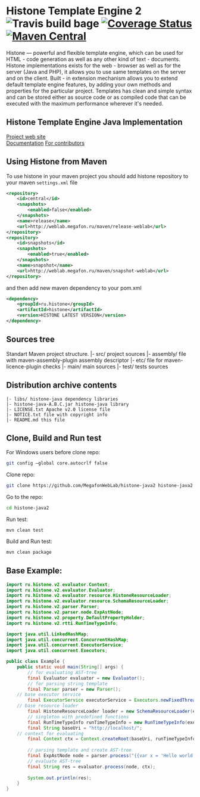 Histone Template Engine 2 ![Travis build bage](https://travis-ci.org/MegafonWebLab/histone-java2.svg?branch=v2) [![Coverage Status](https://coveralls.io/repos/github/MegafonWebLab/histone-java2/badge.svg?branch=v2)](https://coveralls.io/github/MegafonWebLab/histone-java2) [![Maven Central](https://maven-badges.herokuapp.com/maven-central/com.github.megafonweblab.histone/histone-java-v2/badge.svg)](http://mvnrepository.com/artifact/com.github.megafonweblab.histone/histone-java-v2)
=======================

Histone — powerful and flexible template engine, which can be used for HTML - code generation as well as any other kind of text - documents. Histone implementations exists for the web - browser as well as for the server (Java and PHP), it allows you to use same templates on the server and on the client. Built - in extension mechanism allows you to extend default template engine features, by adding your own methods and properties for the particular project. Templates has clean and simple syntax and can be stored either as source code or as compiled code that can be executed with the maximum performance wherever it's needed.

Histone Template Engine Java Implementation
-------------------------------------------

[Project web site](http://weblab.megafon.ru/histone/)  
[Documentation](https://github.com/inver/histone-java2/wiki)
[For contributors](http://weblab.megafon.ru/histone/contributors/#Java)  

Using Histone from Maven
------------------------
To use histone in your maven project you should add histone repository to your maven `settings.xml` file
```xml
<repository>
	<id>central</id>
	<snapshots>
		<enabled>false</enabled>
	</snapshots>
	<name>release</name>
	<url>http://weblab.megafon.ru/maven/release-weblab</url>
</repository>
<repository>
	<id>snapshots</id>
	<snapshots>
		<enabled>true</enabled>
	</snapshots>
	<name>snapshot</name>
	<url>http://weblab.megafon.ru/maven/snapshot-weblab</url>
</repository>
```
and then add new maven dependency to your pom.xml
```xml
<dependency>
    <groupId>ru.histone</groupId>
    <artifactId>histone</artifactId>
    <version>HISTONE LATEST VERSION</version>
</dependency>
```


Sources tree
------------

Standart Maven project structure.
	|- src/ project sources
	     |- assembly/ file with maven-assembly-plugin assembly descriptor
	     |- etc/ file for maven-licence-plugin checks
	     |- main/ main sources
	     |- test/ tests sources


Distribution archive contents
-----------------------------
    |- libs/ histone-java dependency libraries
    |- histone-java-A.B.C.jar histone-java library
    |- LICENSE.txt Apache v2.0 license file
    |- NOTICE.txt file with copyright info
    |- README.md this file

Clone, Build and Run test
-----------------------------
For Windows users before clone repo:
```bash
git config —global core.autocrlf false
```
Clone repo:
```bash
git clone https://github.com/MegafonWebLab/histone-java2 histone-java2
```
Go to the repo:
```bash
cd histone-java2
```
Run test:
```
mvn clean test
```
Build and Run test:
```bash
mvn clean package
```

Base Example:
-----------------------------
```java
import ru.histone.v2.evaluator.Context;
import ru.histone.v2.evaluator.Evaluator;
import ru.histone.v2.evaluator.resource.HistoneResourceLoader;
import ru.histone.v2.evaluator.resource.SchemaResourceLoader;
import ru.histone.v2.parser.Parser;
import ru.histone.v2.parser.node.ExpAstNode;
import ru.histone.v2.property.DefaultPropertyHolder;
import ru.histone.v2.rtti.RunTimeTypeInfo;

import java.util.LinkedHashMap;
import java.util.concurrent.ConcurrentHashMap;
import java.util.concurrent.ExecutorService;
import java.util.concurrent.Executors;

public class Example {
    public static void main(String[] args) {
    	// for evaluating AST-tree
        final Evaluator evaluator = new Evaluator();
        // for parsing string template
        final Parser parser = new Parser();
	// base executor service
        final ExecutorService executorService = Executors.newFixedThreadPool(10); 
	// base resource loader
        final HistoneResourceLoader loader = new SchemaResourceLoader(executorService);
        // singleton with predefined functions
        final RunTimeTypeInfo runTimeTypeInfo = new RunTimeTypeInfo(executorService, loader, evaluator, parser); 
        final String baseUri = "http://localhost/";
	// context for evaluating
        final Context ctx = Context.createRoot(baseUri, runTimeTypeInfo, new DefaultPropertyHolder()); 
        
        // parsing template and create AST-tree
        final ExpAstNode node = parser.process("{{var x = 'Hello world!!'}}{{x}}", baseUri);
        // evaluate AST-tree
        final String res = evaluator.process(node, ctx);
        
        System.out.println(res);
    }
}
```
